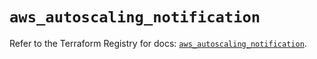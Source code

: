 # `aws_autoscaling_notification`

Refer to the Terraform Registry for docs: [`aws_autoscaling_notification`](https://registry.terraform.io/providers/hashicorp/aws/5.74.0/docs/resources/autoscaling_notification).
